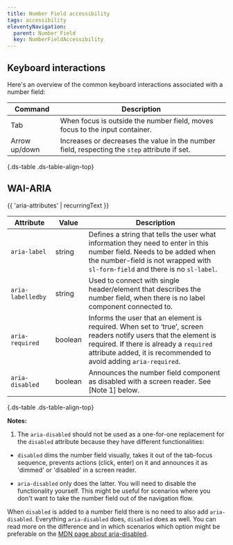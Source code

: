 ```yaml
---
title: Number Field accessibility
tags: accessibility
eleventyNavigation:
  parent: Number Field
  key: NumberFieldAccessibility
---
```

<section>

## Keyboard interactions

Here's an overview of the common keyboard interactions associated with a number field:

<div class="ds-table-wrapper">

|Command| Description                                                                                                                                                                     |
|-|---------------------------------------------------------------------------------------------------------------------------------------------------------------------------------|
|Tab| When focus is outside the number field, moves focus to the input container. |
|Arrow up/down|Increases or decreases the value in the number field, respecting the `step` attribute if set.|

{.ds-table .ds-table-align-top}

</div>

</section>

<section>

## WAI-ARIA

{{ 'aria-attributes' | recurringText }}

<div class="ds-table-wrapper">

|Attribute|Value| Description                                                                                                                                                                                            |
|-|-|--------------------------------------------------------------------------------------------------------------------------------------------------------------------------------------------------------|
|`aria-label`	|string| Defines a string that tells the user what information they need to enter in this number field. Needs to be added when the number-field is not wrapped with `sl-form-field` and there is no `sl-label`. |
|`aria-labelledby`|string| Used to connect with single header/element that describes the number field, when there is no label component connected to.                                                                             |
|`aria-required`	|boolean| Informs the user that an element is required. When set to ‘true’, screen readers notify users that the element is required. If there is already a `required` attribute added, it is recommended to avoid adding `aria-required`.                                                                            |
|`aria-disabled`|boolean| Announces the number field component as disabled with a screen reader. See [Note 1] below.                                                                                                             |

{.ds-table .ds-table-align-top}

</div>

**Notes:**
1. The `aria-disabled` should not be used as a one-for-one replacement for the `disabled` attribute because they have different functionalities:

- `disabled` dims the number field visually, takes it out of the tab-focus sequence, prevents actions (click, enter) on it and announces it as 'dimmed' or 'disabled' in a screen reader.

- `aria-disabled` only does the latter. You will need to disable the functionality yourself. This might be useful for scenarios where you don't want to take the number field out of the navigation flow.

When `disabled` is added to a number field there is no need to also add `aria-disabled`. Everything `aria-disabled` does, `disabled` does as well. You can read more on the difference and in which scenarios which option might be preferable on the [MDN page about aria-disabled](https://developer.mozilla.org/en-US/docs/Web/Accessibility/ARIA/Attributes/aria-disabled).

</section>

